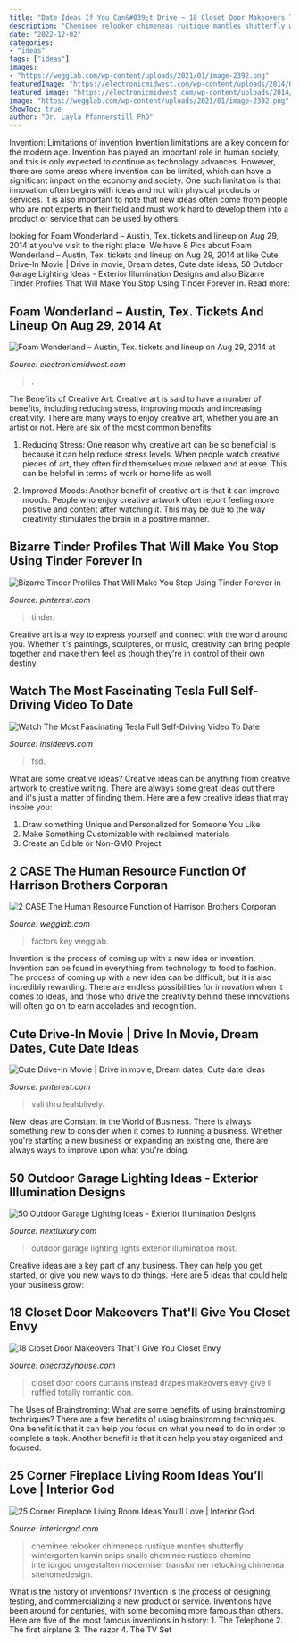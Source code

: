 ```yaml
---
title: "Date Ideas If You Can&#039;t Drive ~ 18 Closet Door Makeovers That&#039;ll Give You Closet Envy"
description: "Cheminee relooker chimeneas rustique mantles shutterfly wintergarten kamin snips snails cheminée rusticas chemine interiorgod umgestalten moderniser transformer relooking chimenea sitehomedesign"
date: "2022-12-02"
categories:
- "ideas"
tags: ["ideas"]
images:
- "https://wegglab.com/wp-content/uploads/2021/01/image-2392.png"
featuredImage: "https://electronicmidwest.com/wp-content/uploads/2014/04/Foam-Wonderland-Austin-480x720.jpg"
featured_image: "https://electronicmidwest.com/wp-content/uploads/2014/04/Foam-Wonderland-Austin-480x720.jpg"
image: "https://wegglab.com/wp-content/uploads/2021/01/image-2392.png"
ShowToc: true
author: "Dr. Layla Pfannerstill PhD"
---
```



Invention: Limitations of invention
Invention limitations are a key concern for the modern age. Invention has played an important role in human society, and this is only expected to continue as technology advances. However, there are some areas where invention can be limited, which can have a significant impact on the economy and society. One such limitation is that innovation often begins with ideas and not with physical products or services. It is also important to note that new ideas often come from people who are not experts in their field and must work hard to develop them into a product or service that can be used by others.

	

		
looking for Foam Wonderland – Austin, Tex. tickets and lineup on Aug 29, 2014 at you've visit to the right place. We have 8 Pics about Foam Wonderland – Austin, Tex. tickets and lineup on Aug 29, 2014 at like Cute Drive-In Movie | Drive in movie, Dream dates, Cute date ideas, 50 Outdoor Garage Lighting Ideas - Exterior Illumination Designs and also Bizarre Tinder Profiles That Will Make You Stop Using Tinder Forever in. Read more:
		
    
## Foam Wonderland – Austin, Tex. Tickets And Lineup On Aug 29, 2014 At

<img loading=lazy src="https://electronicmidwest.com/wp-content/uploads/2014/04/Foam-Wonderland-Austin-480x720.jpg" onerror="this.onerror=null;this.src='https://tse4.mm.bing.net/th?id=OIP.vg9P_UNupEBnONsA-Ka3MwHaLH&amp;pid=15.1';" alt="Foam Wonderland – Austin, Tex. tickets and lineup on Aug 29, 2014 at">

_Source: electronicmidwest.com_

>. 

	

The Benefits of Creative Art:
Creative art is said to have a number of benefits, including reducing stress, improving moods and increasing creativity. There are many ways to enjoy creative art, whether you are an artist or not. Here are six of the most common benefits:
1. Reducing Stress: One reason why creative art can be so beneficial is because it can help reduce stress levels. When people watch creative pieces of art, they often find themselves more relaxed and at ease. This can be helpful in terms of work or home life as well.

2. Improved Moods: Another benefit of creative art is that it can improve moods. People who enjoy creative artwork often report feeling more positive and content after watching it. This may be due to the way creativity stimulates the brain in a positive manner.


    
## Bizarre Tinder Profiles That Will Make You Stop Using Tinder Forever In

<img loading=lazy src="https://i.pinimg.com/736x/eb/e6/90/ebe6904dccaa9b4c6f060db38a393e40.jpg" onerror="this.onerror=null;this.src='https://tse3.mm.bing.net/th?id=OIP.EFFX7KNAiQzJgUkDbnVaVgHaLH&amp;pid=15.1';" alt="Bizarre Tinder Profiles That Will Make You Stop Using Tinder Forever in">

_Source: pinterest.com_

>tinder. 

	

Creative art is a way to express yourself and connect with the world around you. Whether it's paintings, sculptures, or music, creativity can bring people together and make them feel as though they're in control of their own destiny.

    
## Watch The Most Fascinating Tesla Full Self-Driving Video To Date

<img loading=lazy src="https://cdn.motor1.com/images/mgl/9qkQv/s3/tesla-fsd-with-beta-renderings.jpg" onerror="this.onerror=null;this.src='https://tse3.mm.bing.net/th?id=OIP.PQxayUl-LoiLy4I_rcZLRQHaEK&amp;pid=15.1';" alt="Watch The Most Fascinating Tesla Full Self-Driving Video To Date">

_Source: insideevs.com_

>fsd. 

	

What are some creative ideas?
Creative ideas can be anything from creative artwork to creative writing. There are always some great ideas out there and it's just a matter of finding them. Here are a few creative ideas that may inspire you:
1. Draw something Unique and Personalized for Someone You Like
2. Make Something Customizable with reclaimed materials
3. Create an Edible or Non-GMO Project

    
## 2 CASE The Human Resource Function Of Harrison Brothers Corporan

<img loading=lazy src="https://wegglab.com/wp-content/uploads/2021/01/image-2392.png" onerror="this.onerror=null;this.src='https://tse4.mm.bing.net/th?id=OIP.z28Mc2Af66IlfhfommGakQAAAA&amp;pid=15.1';" alt="2 CASE The Human Resource Function of Harrison Brothers Corporan">

_Source: wegglab.com_

>factors key wegglab. 

	

Invention is the process of coming up with a new idea or invention. Invention can be found in everything from technology to food to fashion. The process of coming up with a new idea can be difficult, but it is also incredibly rewarding. There are endless possibilities for innovation when it comes to ideas, and those who drive the creativity behind these innovations will often go on to earn accolades and recognition.

    
## Cute Drive-In Movie | Drive In Movie, Dream Dates, Cute Date Ideas

<img loading=lazy src="https://i.pinimg.com/736x/a6/75/35/a675358c70b3a66ac7bac4a9d79170a8.jpg" onerror="this.onerror=null;this.src='https://tse4.mm.bing.net/th?id=OIP.c7xWGxg_VgseN26WeXCwSQHaJ3&amp;pid=15.1';" alt="Cute Drive-In Movie | Drive in movie, Dream dates, Cute date ideas">

_Source: pinterest.com_

>vali thru leahblively. 

	

New ideas are Constant in the World of Business. There is always something new to consider when it comes to running a business. Whether you're starting a new business or expanding an existing one, there are always ways to improve upon what you're doing. 

    
## 50 Outdoor Garage Lighting Ideas - Exterior Illumination Designs

<img loading=lazy src="http://nextluxury.com/wp-content/uploads/garage-lights-outdoor-ideas.jpg" onerror="this.onerror=null;this.src='https://tse2.mm.bing.net/th?id=OIP.t1MG5vN_ZN-lAMx9pMDkSwHaE7&amp;pid=15.1';" alt="50 Outdoor Garage Lighting Ideas - Exterior Illumination Designs">

_Source: nextluxury.com_

>outdoor garage lighting lights exterior illumination most. 

	

Creative ideas are a key part of any business. They can help you get started, or give you new ways to do things. Here are 5 ideas that could help your business grow:

    
## 18 Closet Door Makeovers That&#039;ll Give You Closet Envy

<img loading=lazy src="https://cdn.onecrazyhouse.com/wp-content/uploads/2016/12/curtains-instead-of-doors.jpg" onerror="this.onerror=null;this.src='https://tse4.mm.bing.net/th?id=OIP.IVJQyJuPgWiy31ihXLnn1wHaLH&amp;pid=15.1';" alt="18 Closet Door Makeovers That&#039;ll Give You Closet Envy">

_Source: onecrazyhouse.com_

>closet door doors curtains instead drapes makeovers envy give ll ruffled totally romantic don. 

	

The Uses of Brainstroming: What are some benefits of using brainstroming techniques?
There are a few benefits of using brainstroming techniques. One benefit is that it can help you focus on what you need to do in order to complete a task. Another benefit is that it can help you stay organized and focused.

    
## 25 Corner Fireplace Living Room Ideas You’ll Love | Interior God

<img loading=lazy src="https://interiorgod.com/wp-content/uploads/2016/11/fireplace-between-two-windows.jpg" onerror="this.onerror=null;this.src='https://tse1.mm.bing.net/th?id=OIP.oDj7xlRK9G0A2CPmryPShQHaLH&amp;pid=15.1';" alt="25 Corner Fireplace Living Room Ideas You’ll Love | Interior God">

_Source: interiorgod.com_

>cheminee relooker chimeneas rustique mantles shutterfly wintergarten kamin snips snails cheminée rusticas chemine interiorgod umgestalten moderniser transformer relooking chimenea sitehomedesign. 

	

What is the history of inventions?
Invention is the process of designing, testing, and commercializing a new product or service. Inventions have been around for centuries, with some becoming more famous than others. Here are five of the most famous inventions in history: 1. The Telephone 2. The first airplane 3. The razor 4. The TV Set 
